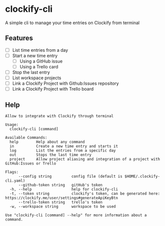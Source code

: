 clockify-cli
============

A simple cli to manage your time entries on Clockify from terminal

Features
--------

* [ ] List time entries from a day
* [ ] Start a new time entry
  + [ ] Using a GitHub issue
  + [ ] Using a Trello card
* [ ] Stop the last entry
* [ ] List workspace projects
* [ ] Link a Clockify Project with Github:Issues repository
* [ ] Link a Clockify Project with Trello board

Help
----

```
Allow to integrate with Clockify through terminal

Usage:
  clockify-cli [command]

Available Commands:
  help        Help about any command
  in          Create a new time entry and starts it
  log         List the entries from a specific day
  out         Stops the last time entry
  project     Allow project aliasing and integration of a project with GitHub:Issues or Trello

Flags:
      --config string         config file (default is $HOME/.clockify-cli.yaml)
      --github-token string   gitHub's token
  -h, --help                  help for clockify-cli
  -t, --token string          clockify's token, can be generated here: https://clockify.me/user/settings#generateApiKeyBtn
      --trello-token string   trello's token
  -w, --workspace string      workspace to be used

Use "clockify-cli [command] --help" for more information about a command.
```

